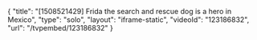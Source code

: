 {
    "title": "[1508521429] Frida the search and rescue dog is a hero in Mexico",
    "type": "solo",
    "layout": "iframe-static",
    "videoId": "123186832",
    "url": "\/tvpembed\/123186832"
}